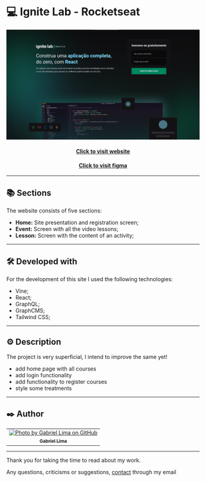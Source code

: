# 💻 Ignite Lab - Rocketseat

![Resultado final do projeto](public/assets/preview.png)

<h4 align="center"><a href="https://video-plataform.vercel.app/">Click to visit website</a></h4>
<h4 align="center"><a href="https://www.figma.com/file/7Diez524svfSGk7JPqsxOv/Plataforma-de-evento---Ignite-Lab-(Community)?node-id=0%3A1">Click to visit figma</a></h4>

---

## 📚 Sections

The website consists of five sections:

- **Home:** Site presentation and registration screen;
- **Event:** Screen with all the video lessons;
- **Lesson:** Screen with the content of an activity;

---

## 🛠️ Developed with

For the development of this site I used the following technologies:

- Vine;
- React;
- GraphQL;
- GraphCMS;
- Tailwind CSS;

---

## ⚙️ Description

The project is very superficial, I intend to improve the same yet!

- add home page with all courses
- add login functionality
- add functionality to register courses
- style some treatments

---

## ✒️ Author

<table>
  <tr>
    <td align="center">
      <a href="https://github.com/Gabriellimmaa">
        <img src="https://avatars3.githubusercontent.com/u/42157830" width="100px;" alt="Photo by Gabriel Lima on GitHub"/><br>
        <sub>
          <b>Gabriel Lima</b>
        </sub>
      </a>
    </td>
  </tr>
</table>

---

Thank you for taking the time to read about my work.

Any questions, criticisms or suggestions, <a href="mailto:gabriellimamoraes@gmail.com/">contact</a> through my email
